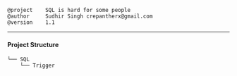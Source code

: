 ```
@project	SQL is hard for some people
@author		Sudhir Singh crepantherx@gmail.com
@version	1.1
```
___
#### Project Structure

```.
└── SQL
    └── Trigger
```

